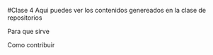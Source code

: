 #Clase 4
Aqui puedes ver los contenidos genereados en la clase de repositorios

Para que sirve

Como contribuir
